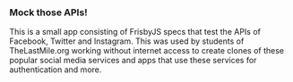 ### Mock those APIs!

This is a small app consisting of FrisbyJS specs that test the APIs of Facebook, Twitter and Instagram. This was used by students of TheLastMile.org working without internet access to create clones of these popular social media services and apps that use these services for authentication and more.
